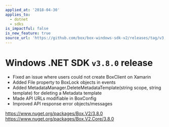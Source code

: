 ```yaml
---
applied_at: '2018-04-30'
applies_to:
  - dotnet
  - sdks
is_impactful: false
is_new_feature: true
source_url: 'https://github.com/box/box-windows-sdk-v2/releases/tag/v3.8.0'
---
```


# Windows .NET SDK `v3.8.0` release

- Fixed an issue where users could not create BoxClient on Xamarin
- Added File property to BoxLock objects in events
- Added MetadataManager.DeleteMetadataTemplate(string scope, string template) for deleting a Metadata template
- Made API URLs modifiable in BoxConfig
- Improved API response error objects/messages

https://www.nuget.org/packages/Box.V2/3.8.0
https://www.nuget.org/packages/Box.V2.Core/3.8.0
